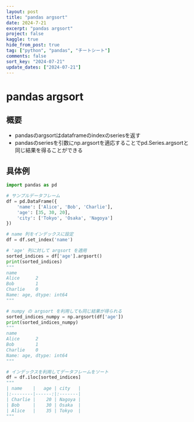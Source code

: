 ```yaml
---
layout: post
title: "pandas argsort"
date: 2024-7-21
excerpt: "pandas argsort"
project: false
kaggle: true
hide_from_post: true
tag: ["python", "pandas", "チートシート"]
comments: false
sort_key: "2024-07-21"
update_dates: ["2024-07-21"]
---
```


# pandas argsort

## 概要
 - pandasのargsortはdataframeのindexのseriesを返す
 - pandasのseriesを引数にnp.argsortを適応することでpd.Series.argsortと同じ結果を得ることができる

## 具体例

```python
import pandas as pd

# サンプルデータフレーム
df = pd.DataFrame({
    'name': ['Alice', 'Bob', 'Charlie'],
    'age': [35, 30, 20],
    'city': ['Tokyo', 'Osaka', 'Nagoya']
})

# name 列をインデックスに設定
df = df.set_index('name')

# 'age' 列に対して argsort を適用
sorted_indices = df['age'].argsort()
print(sorted_indices)
"""
name
Alice      2
Bob        1
Charlie    0
Name: age, dtype: int64
"""

# numpy の argsort を利用しても同じ結果が得られる
sorted_indices_numpy = np.argsort(df['age'])
print(sorted_indices_numpy)
"""
name
Alice      2
Bob        1
Charlie    0
Name: age, dtype: int64
"""

# インデックスを利用してデータフレームをソート
df = df.iloc[sorted_indices]
"""
| name    |   age | city   |
|:--------|------:|:-------|
| Charlie |    20 | Nagoya |
| Bob     |    30 | Osaka  |
| Alice   |    35 | Tokyo  |
"""
```
